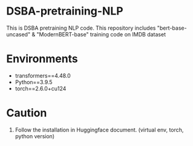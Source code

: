 # DSBA-pretraining-NLP
This is DSBA pretraining NLP code.
This repository includes "bert-base-uncased" & "ModernBERT-base" training code on IMDB dataset

# Environments
- transformers==4.48.0
- Python==3.9.5
- torch==2.6.0+cu124

# Caution
1. Follow the installation in Huggingface document. (virtual env, torch, python version)




